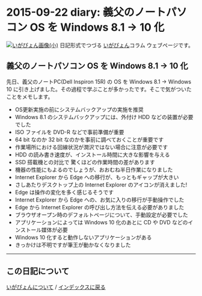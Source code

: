 2015-09-22 diary: 義父のノートパソコン OS を Windows 8.1 -> 10 化
=====================================================================================================
[![いがぴょん画像(小)](https://igapyon.github.io/diary/images/iga200306s.jpg "いがぴょん")](https://igapyon.github.io/diary/memo/memoigapyon.html) 日記形式でつづる [いがぴょん](https://igapyon.github.io/diary/memo/memoigapyon.html)コラム ウェブページです。

## 義父のノートパソコン OS を Windows 8.1 -> 10 化

先日、義父のノートPC(Dell Inspiron 15R) の OS を Windows 8.1 -> Windows 10 に引き上げました。その過程で学ぶことが多かったです。そこで気がついたことをメモします。
*  OS更新実施の前にシステムバックアップの実施を推奨
  *  Windows 8.1 のシステムバックアップには、外付け HDD などの装置が必要でした
*  ISO ファイルを DVD-R などで事前準備が重要
  *  64 bit なのか 32 bit なのかを事前に調べておくことが重要です
  *  作業場所における回線状況が潤沢ではない場合に注意が必要です
*  HDD の読み書き速度が、インストール時間に大きな影響を与える
  *  SSD 搭載機との対比で 驚くほどの作業時間の差があります
  *  機器の性能にもよるのでしょうが、おおむね半日作業になりました
*  Internet Explorer から Edge への移行が、もっともギャップが大きい
  *  さしあたりデスクトップ上の Internet Explorer のアイコンが消えました!
  *  Edge は操作の変化を多く感じるそうです
  *  Internet Explorer から Edge への、お気に入りの移行が手動操作でした
  *  Edge から Internet Explorer の呼び出し方法を伝える必要がありました
  *  ブラウザオープン時のデフォルトページについて、手動設定が必要でした
*  アプリケーションによっては Windows 10 化のあとに CD や DVD などのインストール媒体が必要
*  Windows 10 化すると動作しないアプリケーションがある
  *  きっかけは不明ですが筆王が動かなくなりました



----------------------------------------------------------------------------------------------------

## この日記について
[いがぴょんについて](http://www.igapyon.jp/igapyon/diary/memo/memoigapyon.html) / [インデックスに戻る](https://igapyon.github.io/diary/idxall.html)
